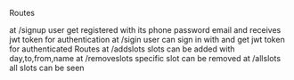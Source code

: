 Routes
 
at /signup user get registered with its phone password email and receives jwt token for authentication
at /sigin user can sign in with and get jwt  token for authenticated Routes
at /addslots slots can be added with day,to,from,name
at /removeslots specific slot can be removed
at /allslots all slots can be seen